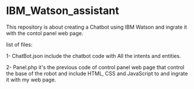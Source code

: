 # IBM_Watson_assistant

This repository is about creating a Chatbot using IBM Watson and ingrate it with the contol panel web page.

list of files: 

1- ChatBot.json include the chatbot code with All the intents and entities.

2- Panel.php it's the previous code of control panel web page that control the base of the robot and include HTML, CSS and JavaScript to and ingrate it with my web page.  
